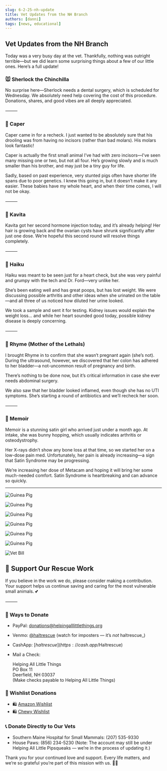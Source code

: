 ```yaml
---
slug: 6-2-25-nh-update
title: Vet Updates from the NH Branch
authors: [danni]
tags: [news, educational]
---
```


## Vet Updates from the NH Branch

Today was a very busy day at the vet. Thankfully, nothing was outright terrible—but we did learn some surprising things about a few of our little ones. Here’s a full update!

<!-- truncate -->

### 🐭 Sherlock the Chinchilla

No surprise here—Sherlock needs a dental surgery, which is scheduled for Wednesday. We absolutely need help covering the cost of this procedure. Donations, shares, and good vibes are all deeply appreciated.

⸻

### 🐹 Caper

Caper came in for a recheck. I just wanted to be absolutely sure that his drooling was from having no incisors (rather than bad molars). His molars look fantastic!

Caper is actually the first small animal I’ve had with zero incisors—I’ve seen many missing one or two, but not all four. He’s growing slowly and is much smaller than his brother, and may just be a tiny guy for life.

Sadly, based on past experience, very stunted pigs often have shorter life spans due to poor genetics. I knew this going in, but it doesn’t make it any easier. These babies have my whole heart, and when their time comes, I will not be okay.

⸻

### 🐹 Kavita

Kavita got her second hormone injection today, and it’s already helping! Her hair is growing back and the ovarian cysts have shrunk significantly after just one dose. We’re hopeful this second round will resolve things completely.

⸻

### 🐹 Haiku

Haiku was meant to be seen just for a heart check, but she was very painful and grumpy with the tech and Dr. Ford—very unlike her.

She’s been eating well and has great poops, but has lost weight. We were discussing possible arthritis and other ideas when she urinated on the table—and all three of us noticed how diluted her urine looked.

We took a sample and sent it for testing. Kidney issues would explain the weight loss… and while her heart sounded good today, possible kidney disease is deeply concerning.

⸻

### 🐹 Rhyme (Mother of the Lethals)

I brought Rhyme in to confirm that she wasn’t pregnant again (she’s not). During the ultrasound, however, we discovered that her colon has adhered to her bladder—a not-uncommon result of pregnancy and birth.

There’s nothing to be done now, but it’s critical information in case she ever needs abdominal surgery.

We also saw that her bladder looked inflamed, even though she has no UTI symptoms. She’s starting a round of antibiotics and we’ll recheck her soon.

⸻

### 🐹 Memoir

Memoir is a stunning satin girl who arrived just under a month ago. At intake, she was bunny hopping, which usually indicates arthritis or osteodystrophy.

Her X-rays didn’t show any bone loss at that time, so we started her on a low-dose pain med. Unfortunately, her pain is already increasing—a sign that Satin Syndrome may be progressing.

We’re increasing her dose of Metacam and hoping it will bring her some much-needed comfort. Satin Syndrome is heartbreaking and can advance so quickly.

----

![Guinea Pig](nh3.jpg)

![Guinea Pig](nh4.jpg)

![Guinea Pig](nh5.jpg)

![Guinea Pig](nh6.jpg)

![Guinea Pig](nh7.jpg)

![Guinea Pig](nh8.jpg)

![Vet Bill](vet6-2.jpg)







## 🙏  Support Our Rescue Work

If you believe in the work we do, please consider making a contribution.
Your support helps us continue saving and caring for the most vulnerable small animals. 💕

⸻

### 💸  Ways to Donate
 - PayPal: donations@helpingalllittlethings.org
 - Venmo: [@haltrescue](https://account.venmo.com/u/haltrescue) (watch for imposters — it’s _not_ haltrescue_)
 - CashApp: [$haltrescue](https://cash.app/$Haltrescue)
 - Mail a Check:  
  
    Helping All Little Things    
    PO Box 11    
    Deerfield, NH 03037    
    (Make checks payable to Helping All Little Things)    


### 🛒 Wishlist Donations
 - 🛍️ [Amazon Wishlist](https://tinyurl.com/HALT-Amazon-Wishlist)
 - 🛍️ [Chewy Wishlist](https://tinyurl.com/HALT-Chewy-Wishlist)


### 📞 Donate Directly to Our Vets
 - Southern Maine Hospital for Small Mammals: (207) 535-9330
 - House Paws: (856) 234-5230
(Note: The account may still be under Helping All Little Pipsqueaks — we’re in the process of updating it.)

Thank you for your continued love and support.
Every life matters, and we’re so grateful you’re part of this mission with us. 🐹💕
